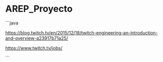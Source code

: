 # AREP_Proyecto

´´´java
  
  https://blog.twitch.tv/en/2015/12/18/twitch-engineering-an-introduction-and-overview-a23917b71a25/


  https://www.twitch.tv/jobs/

´´´
